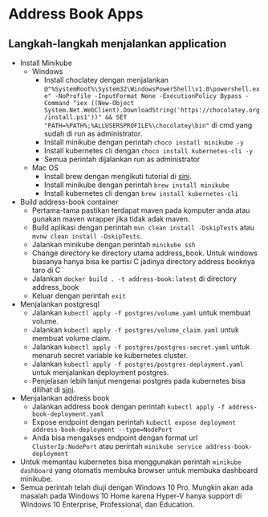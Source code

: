 # Address Book Apps

## Langkah-langkah menjalankan application
-  Install Minikube
    - Windows
        - Install choclatey dengan menjalankan `@"%SystemRoot%\System32\WindowsPowerShell\v1.0\powershell.exe" -NoProfile -InputFormat None -ExecutionPolicy Bypass -Command "iex ((New-Object System.Net.WebClient).DownloadString('https://chocolatey.org/install.ps1'))" && SET "PATH=%PATH%;%ALLUSERSPROFILE%\chocolatey\bin"` di cmd yang sudah di run as administrator.
        - Install minikube dengan perintah `choco install minikube -y`
        - Install kubernetes cli dengan `choco install kubernetes-cli -y`
        - Semua perintah dijalankan run as administrator
    - Mac OS
        - Install brew dengan mengikuti tutorial di [sini](https://docs.brew.sh/Installation).
        - Install minikube dengan perintah `brew install minikube`
        - Install kubernetes cli dengan `brew install kubernetes-cli`
-  Build address-book container
    - Pertama-tama pastikan terdapat maven pada komputer anda atau gunakan maven wrapper jika tidak adak maven.
    - Build aplikasi dengan perintah `mvn clean install -DskipTests` atau `mvnw clean install -DskipTests`.
    - Jalankan minikube dengan perintah `minikube ssh`
    - Change directory ke directory utama address_book. Untuk windows biasanya hanya bisa ke partisi C jadinya directory address booknya taro di C
    - Jalankan `docker build . -t address-book:latest` di directory address_book
    - Keluar dengan perintah `exit`
- Menjalankan postgresql
    - Jalankan `kubectl apply -f postgres/volume.yaml` untuk membuat volume.
    - Jalankan `kubectl apply -f postgres/volume_claim.yaml` untuk membuat volume claim.
    - Jalankan `kubectl apply -f postgres/postgres-secret.yaml` untuk menaruh secret variable ke kubernetes cluster.
    - Jalankan `kubectl apply -f postgres/postgres-deployment.yaml` untuk menjalankan deployment postgres.
    - Penjelasan lebih lanjut mengenai postgres pada kubernetes bisa dilihat di [sini](https://medium.com/@markgituma/kubernetes-local-to-production-with-django-3-postgres-with-migrations-on-minikube-31f2baa8926e).
- Menjalankan address book
    - Jalankan address book dengan perintah `kubectl apply -f address-book-deployment.yaml`
    - Expose endpoint dengan perintah `kubectl expose deployment address-book-deployment --type=NodePort`
    - Anda bisa mengakses endpoint dengan format url `ClusterIp:NodePort` atau perintah `minikube service address-book-deployment`
- Untuk memantau kubernetes bisa menggunakan perintah `minikube dashboard` yang otomatis membuka browser untuk membuka dashboard minikube.
- Semua perintah telah diuji dengan Windows 10 Pro. Mungkin akan ada masalah pada Windows 10 Home karena Hyper-V hanya support di Windows 10 Enterprise, Professional, dan Education.
